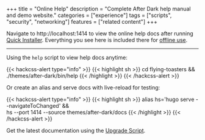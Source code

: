 +++
title = "Online Help"
description = "Complete After Dark help manual and demo website."
categories = ["experience"]
tags = ["scripts", "security", "networking"]
features = ["related content"]
+++

Navigate to http://localhost:1414 to view the online help docs after running [Quick Installer](../quick-installer). Everything you see here is included there for [offline use](../air-gapping).

---

Using the `help` script to view help docs anytime:

{{< hackcss-alert type="info" >}}
{{< highlight sh >}}
cd flying-toasters && \
./themes/after-dark/bin/help
{{< /highlight >}}
{{< /hackcss-alert >}}

Or create an alias and serve docs with live-reload for testing:

{{< hackcss-alert type="info" >}}
{{< highlight sh >}}
alias hs='hugo serve --navigateToChanged' && \
hs --port 1414 --source themes/after-dark/docs
{{< /highlight >}}
{{< /hackcss-alert >}}

Get the latest documentation using the [Upgrade Script](../upgrade-script/).
